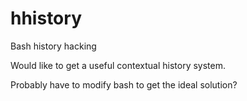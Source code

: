 # hhistory
Bash history hacking

Would like to get a useful contextual history system.

Probably have to modify bash to get the ideal solution?
